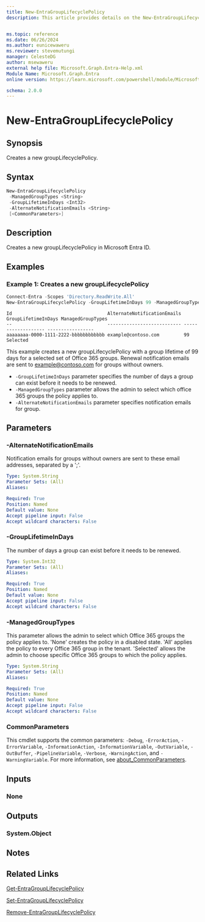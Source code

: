 ```yaml
---
title: New-EntraGroupLifecyclePolicy
description: This article provides details on the New-EntraGroupLifecyclePolicy command.


ms.topic: reference
ms.date: 06/26/2024
ms.author: eunicewaweru
ms.reviewer: stevemutungi
manager: CelesteDG
author: msewaweru
external help file: Microsoft.Graph.Entra-Help.xml
Module Name: Microsoft.Graph.Entra
online version: https://learn.microsoft.com/powershell/module/Microsoft.Graph.Entra/New-EntraGroupLifecyclePolicy

schema: 2.0.0
---
```


# New-EntraGroupLifecyclePolicy

## Synopsis

Creates a new groupLifecyclePolicy.

## Syntax

```powershell
New-EntraGroupLifecyclePolicy
 -ManagedGroupTypes <String>
 -GroupLifetimeInDays <Int32>
 -AlternateNotificationEmails <String>
 [<CommonParameters>]
```

## Description

Creates a new groupLifecyclePolicy in Microsoft Entra ID.

## Examples

### Example 1: Creates a new groupLifecyclePolicy

```powershell
Connect-Entra -Scopes 'Directory.ReadWrite.All'
New-EntraGroupLifecyclePolicy -GroupLifetimeInDays 99 -ManagedGroupTypes 'Selected' -AlternateNotificationEmails 'example@contoso.com'
```

```Output
Id                                   AlternateNotificationEmails GroupLifetimeInDays ManagedGroupTypes
--                                   --------------------------- ------------------- -----------------
aaaaaaaa-0000-1111-2222-bbbbbbbbbbbb example@contoso.com         99                  Selected
```

This example creates a new groupLifecyclePolicy with a group lifetime of 99 days for a selected set of Office 365 groups. Renewal notification emails are sent to <example@contoso.com> for groups without owners.

- `-GroupLifetimeInDays` parameter specifies the number of days a group can exist before it needs to be renewed.
- `-ManagedGroupTypes` parameter allows the admin to select which office 365 groups the policy applies to.
- `-AlternateNotificationEmails` parameter specifies notification emails for group.

## Parameters

### -AlternateNotificationEmails

Notification emails for groups without owners are sent to these email addresses, separated by a ';'.

```yaml
Type: System.String
Parameter Sets: (All)
Aliases:

Required: True
Position: Named
Default value: None
Accept pipeline input: False
Accept wildcard characters: False
```

### -GroupLifetimeInDays

The number of days a group can exist before it needs to be renewed.

```yaml
Type: System.Int32
Parameter Sets: (All)
Aliases:

Required: True
Position: Named
Default value: None
Accept pipeline input: False
Accept wildcard characters: False
```

### -ManagedGroupTypes

This parameter allows the admin to select which Office 365 groups the policy applies to.
'None' creates the policy in a disabled state.
'All' applies the policy to every Office 365 group in the tenant.
'Selected' allows the admin to choose specific Office 365 groups to which the policy applies.

```yaml
Type: System.String
Parameter Sets: (All)
Aliases:

Required: True
Position: Named
Default value: None
Accept pipeline input: False
Accept wildcard characters: False
```

### CommonParameters

This cmdlet supports the common parameters: `-Debug`, `-ErrorAction`, `-ErrorVariable`, `-InformationAction`, `-InformationVariable`, `-OutVariable`, `-OutBuffer`, `-PipelineVariable`, `-Verbose`, `-WarningAction`, and `-WarningVariable`. For more information, see [about_CommonParameters](https://go.microsoft.com/fwlink/?LinkID=113216).

## Inputs

### None

## Outputs

### System.Object

## Notes

## Related Links

[Get-EntraGroupLifecyclePolicy](Get-EntraGroupLifecyclePolicy.md)

[Set-EntraGroupLifecyclePolicy](Set-EntraGroupLifecyclePolicy.md)

[Remove-EntraGroupLifecyclePolicy](Remove-EntraGroupLifecyclePolicy.md)
